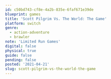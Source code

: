 ```yaml
---
id: c50bd743-cf8e-4a2b-835e-6faf671e39de
blueprint: games
title: 'Scott Pilgrim Vs. The World: The Game'
platform: switch
genre:
  - action-adventure
  - brawler
note: 'Limited Run Games'
digital: false
physical: true
guide: false
pending: false
posted: '2021-04-21'
slug: scott-pilgrim-vs-the-world-the-game
---
```

